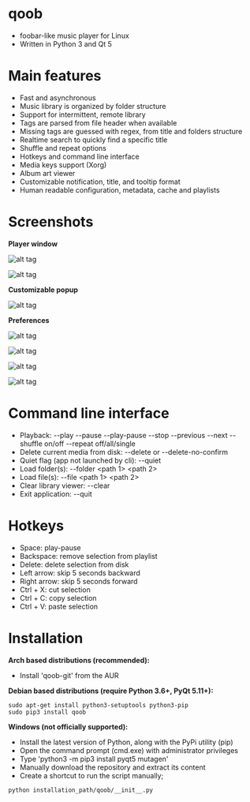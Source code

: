 # qoob
- foobar-like music player for Linux
- Written in Python 3 and Qt 5

# Main features
- Fast and asynchronous
- Music library is organized by folder structure
- Support for intermittent, remote library
- Tags are parsed from file header when available
- Missing tags are guessed with regex, from title and folders structure
- Realtime search to quickly find a specific title
- Shuffle and repeat options
- Hotkeys and command line interface
- Media keys support (Xorg)
- Album art viewer
- Customizable notification, title, and tooltip format
- Human readable configuration, metadata, cache and playlists

# Screenshots
**Player window**

![alt tag](https://gitlab.com/william.belanger/qoob/raw/master/screenshots/player_1.png)

![alt tag](https://gitlab.com/william.belanger/qoob/raw/master/screenshots/player_2.png)


**Customizable popup**

![alt tag](https://gitlab.com/william.belanger/qoob/raw/master/screenshots/popup.png)


**Preferences**

![alt tag](https://gitlab.com/william.belanger/qoob/raw/master/screenshots/preferences_general.png)


![alt tag](https://gitlab.com/william.belanger/qoob/raw/master/screenshots/preferences_appearance.png)


![alt tag](https://gitlab.com/william.belanger/qoob/raw/master/screenshots/preferences_viewer.png)


![alt tag](https://gitlab.com/william.belanger/qoob/raw/master/screenshots/preferences_popup.png)


# Command line interface
- Playback: --play --pause --play-pause --stop --previous --next --shuffle on/off --repeat off/all/single
- Delete current media from disk: --delete or --delete-no-confirm
- Quiet flag (app not launched by cli): --quiet
- Load folder(s): --folder \<path 1\> \<path 2\>
- Load file(s): --file \<path 1\> \<path 2\>
- Clear library viewer: --clear
- Exit application: --quit

# Hotkeys
- Space: play-pause
- Backspace: remove selection from playlist
- Delete: delete selection from disk
- Left arrow: skip 5 seconds backward
- Right arrow: skip 5 seconds forward
- Ctrl + X: cut selection
- Ctrl + C: copy selection
- Ctrl + V: paste selection

# Installation
**Arch based distributions (recommended):**
- Install 'qoob-git' from the AUR


**Debian based distributions (require Python 3.6+, PyQt 5.11+):**
```
sudo apt-get install python3-setuptools python3-pip
sudo pip3 install qoob
```

**Windows (not officially supported):**
- Install the latest version of Python, along with the PyPi utility (pip)
- Open the command prompt (cmd.exe) with administrator privileges
- Type 'python3 -m pip3 install pyqt5 mutagen'
- Manually download the repository and extract its content
- Create a shortcut to run the script manually;
```
python installation_path/qoob/__init__.py
```
